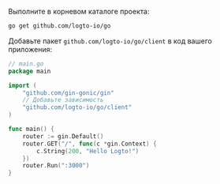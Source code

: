 Выполните в корневом каталоге проекта:

```bash
go get github.com/logto-io/go
```

Добавьте пакет `github.com/logto-io/go/client` в код вашего приложения:

```go title="main.go"
// main.go
package main

import (
	"github.com/gin-gonic/gin"
	// Добавьте зависимость
	"github.com/logto-io/go/client"
)

func main() {
	router := gin.Default()
	router.GET("/", func(c *gin.Context) {
		c.String(200, "Hello Logto!")
	})
	router.Run(":3000")
}
```
